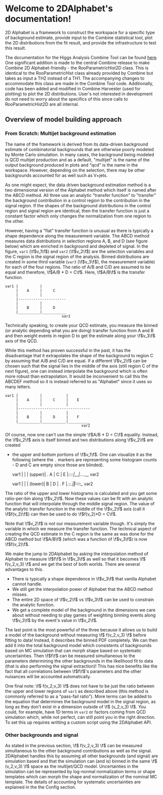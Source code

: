 Welcome to 2DAlphabet's documentation!
=======================================
2D Alphabet is a framework to construct the workspace for a specific type of
background estimate, provide input to the Combine statistical tool, plot the
2D distributions from the fit result, and provide the infrastructure to test
this result. 

The documentation for the Higgs Analysis Combine Tool can be found
[here](https://cms-hcomb.gitbooks.io/combine/content/).
One significant addition is made to the central Combine release to make
Combine 2D Alphabet-friendly - the RooParametricHist2D class. This is
identical to the RooParametricHist class already provided by Combine but takes
as input a TH2 instead of a TH1. The accompanying changes to accommodate this
class are made in the Combine Tool code. Additionally, code has been added
and modified in Combine Harvester (used for plotting) to plot the 2D
distributions. User's not interested in development do not need to worry
about the specifics of this since calls to RooParametricHist2D are all
internal.

## Overview of model building approach
### From Scratch: Multijet background estimation
The name of the framework is derived from its data-driven background estimate
of combinatorial backgrounds that are otherwise poorly
modeled by Monte Carlo simulation. In many cases, the background being
modeled is QCD multijet production and as a default, "multijet" is the name of the output
background produced in plots and "qcd" is the name in the workspace. However, depending on the selection,
there may be other backgrounds accounted for as well such as V+jets. 

As one might expect, the data driven background estimation method is a two
dimensional version of the Alphabet method which itself is named after the
ABCD method. All three use an analytic "transfer function" to "transfer" the
background contribution in a control region to the contribution in the signal
region. If the shapes of the background distributions in the control region and
signal region are identical, then the transfer function is just a constant factor
which only changes the normalization from one region to the other.

However, having a "flat" transfer function is unusual as there is typically
a shape dependence along the measurement variable. The ABCD method measures
data distributions in selection regions A, B, and D (see figure below) which
are enriched in background and depleted of signal. In the figure,
`var1` (\f$v_1\f$) and `var2` (\f$v_2\f$) are the selection variables and the C region is the
signal region of the analysis. Binned distributions are created in some third variable
(`var3` (\f$v_3\f$), the measurement variable) for each of the four regions. The ratio
of A/B and C/D are assumed to be equal and therefore, \f$A/B * D = C\f$.
Here, \f$A/B\f$ is the transfer function.

    var1 |          |
         |    A     |     C
         |          |
         |----------------------
         |          |
         |    B     |     D
         |__________|___________ 
                              var2

Technically speaking, to create your QCD estimate, you measure the binned (or analytic depending what you are doing)
transfer function from A and B and then weight events in region D to get the estimate along your \f$v_3\f$ axis
of the QCD.

While this method has proven successful in the past, it has the disadvantage that
it extrapolates the shape of the background to region C by assuming that A/B and C/D
are equal. If a different \f$v_2\f$ can be chosen such that the signal lies in the middle
of the axis (still region C of the next figure), one can instead interpolate the
background which is often more robust than extrapolation. It would be inconvenient
to call this the ABCDEF method so it is instead referred to
as "Alphabet" since it uses so many letters.

    var1 |          |           |
         |    A     |     C     |    E
         |          |           |
         |---------------------------------
         |          |           |
         |    B     |     D     |    F
         |__________|___________|__________
                                       var2

Of course, now one can't use the simple \f$A/B * D = C\f$ equality. Instead,
the \f$v_2\f$ axis is itself binned and two distributions along \f$v_2\f$ are created
- the upper and bottom portions of \f$v_1\f$.
One can visualize it as the following (where the `.` markers
are representing some histogram counts - D and C are empty since those are blinded).

     var1  |         |       |
    (upper)| .   A   |   C   |    E
           |_:_:_:_:_|_______|_._._._.__
                                     var2
     
     var1  |         |       |
    (lower)|    B    |   D   | .   F
           |_._:_:_._|_______|_:_:_:_:___
                                     var2

The ratio of the upper and lower histograms is calculated and you get some ratio-per-bin
along \f$v_2\f$.
Now these values can be fit with an analytic function that will interpolate through the 
middle signal region. The value of the analytic transfer function in the middle of the
\f$v_2\f$ axis (call it \f$f(v_2)\f$) can then be used to do \f$f(v_2)*D = C\f$.

Note that \f$v_2\f$ is not our measurement variable though. It's simply the variable in which we
measure the transfer function. The technical aspect of creating the QCD estimate in the C region is the same
as was done for the ABCD method but \f$A/B\f$ (which was a function of \f$v_3\f$) is now \f$f(v_2)\f$.

We make the jump to 2DAlphabet by asking the interpolation method of Alphabet to measure \f$f\f$ in \f$v_3\f$ as well
so that it becomes \f$ f(v_2,v_3) \f$ and we get the best of both worlds. There are several advantages to this.

* There is typically a shape dependence in \f$v_3\f$ that vanilla Alphabet cannot handle.
* We still get the interpolation power of Alphabet that the ABCD method misses.
* The entire 2D space of \f$v_2\f$ vs \f$v_3\f$ can be used to constrain the analytic function.
* We get a complete model of the background in the dimensions we care about without needing to play games of weighting binning events along \f$v_3\f$ by the event's value in \f$v_2\f$.

The last point is the most powerful of the three because it allows us to build a model of the background without measuring
\f$ f(v_2,v_3) \f$ before fitting to data! Instead, it describes the binned PDF completely. We can then add it
into the total background model which consistents of backgrounds based on MC simulation
that can morph shape based on systematic uncertainties. Then \f$f\f$ can be measured simultaneous to the parameters determining the other backgrounds
in the likelihood fit to data (that is also performing the signal extraction)! This has nice benefits
like the fact that all correlations between \f$f\f$'s parameters and the other nuisances will be accounted automatically.

One final note: \f$ f(v_2,v_3) \f$ does not have to be just the ratio between
the upper and lower regions of `var1` as described above (this method is commonly referred to as a "pass-fail ratio").
More terms can be added to the equation that determines the background model in the signal region, as long as they 
don't exist in a dimension outside of \f$ (v_2,v_3) \f$. You could, for example, have 1D terms
in `var2` or factors coming from QCD simulation which, while not perfect, can still point you in the right direction.
To set this up requires writting a custom script using the 2DAlphabet API.

### Other backgrounds and signal
As stated in the previous section, \f$ f(v_2,v_3) \f$ can be measured 
simultaneous to the other background contributions as well as the signal. 2DAlphabet handles this by
assuming all other backgrounds (and signal) are simulation based and that the simulation can (and is)
binned in the same \f$ (v_2,v_3) \f$ space as the multijet/QCD model.
Uncertainties in the simulation can be represented by log-normal normalization terms
or shape templates which can morph the shape and normalization of the nominal MC template.
The details of accounting for systematic
uncertainties are explained in the the Config section.
